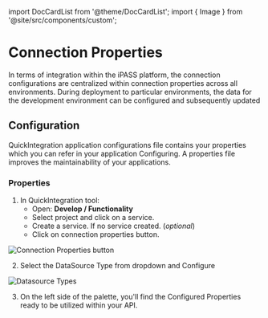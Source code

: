import DocCardList from '@theme/DocCardList';
import { Image } from '@site/src/components/custom';

# Connection Properties

In terms of integration within the iPASS platform, the connection configurations are centralized within connection properties across all environments. During deployment to particular environments, the data for the development environment can be configured and subsequently updated

## Configuration

QuickIntegration application configurations file contains your properties which you can refer in your application Configuring.
A properties file improves the maintainability of your applications.

### Properties

1) In QuickIntegration tool:
    - Open: **Develop / Functionality**
    - Select project and click on a service.
    - Create a service. If no service created. (*optional*)
    - Click on connection properties button.

<Image src="/img/Core Development/Connection properties/propertiesBtn.png" alt="Connection Properties button" />

2) Select the DataSource Type from dropdown and Configure 

<Image src="/img/Core Development/Connection properties/datasource types.png" alt="Datasource Types" />

3) On the left side of the palette, you'll find the Configured Properties ready to be utilized within your API.

<DocCardList />

